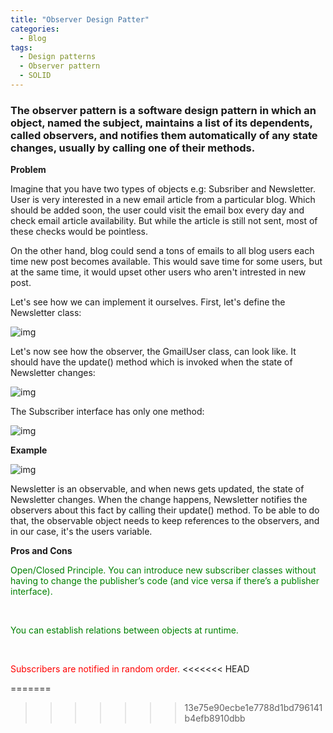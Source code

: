 ```yaml
---
title: "Observer Design Patter"
categories:
  - Blog
tags:
  - Design patterns
  - Observer pattern
  - SOLID
---
```


### The observer pattern is a software design pattern in which an object, named the subject, maintains a list of its dependents, called observers, and notifies them automatically of any state changes, usually by calling one of their methods.

**Problem**

Imagine that you have two types of objects e.g: Subsriber and Newsletter. User is very interested in a new email article from a particular blog. Which should be added soon, the user could visit the email box every day and check email article availability. But while the article is still not sent, most of these checks would be pointless.

On the other hand, blog could send a tons of emails to all blog users each time new post becomes available. This would save time for some users, but at the same time, it would upset other users who aren't intrested in new post.

Let's see how we can implement it ourselves.
First, let's define the Newsletter class:

![img]({{site.url}}/assets/blog_images/2021-08-16-observer-design-pattern/observer1.png)

Let's now see how the observer, the GmailUser class, can look like. It should have the update() method which is invoked when the state of Newsletter changes:

![img]({{site.url}}/assets/blog_images/2021-08-16-observer-design-pattern/observer2.png)

The Subscriber interface has only one method:

![img]({{site.url}}/assets/blog_images/2021-08-16-observer-design-pattern/observer3.png)

**Example**

![img]({{site.url}}/assets/blog_images/2021-08-16-observer-design-pattern/observer4.png)

Newsletter is an observable, and when news gets updated, the state of Newsletter changes. When the change happens, Newsletter notifies the observers about this fact by calling their update() method.
To be able to do that, the observable object needs to keep references to the observers, and in our case, it's the users variable.

**Pros and Cons**

<span style="color: green"> Open/Closed Principle. You can introduce new subscriber classes without having to change the publisher’s code (and vice versa if there’s a publisher interface). </span>
<p>&nbsp;</p>
<span style="color: green"> You can establish relations between objects at runtime. </span>
<p>&nbsp;</p>
<span style="color: red">  Subscribers are notified in random order. </span>
<<<<<<< HEAD





=======
>>>>>>> 13e75e90ecbe1e7788d1bd796141b4efb8910dbb
